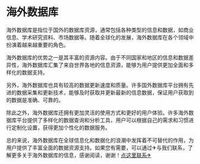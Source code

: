 # 海外数据库

海外数据库是指位于国外的数据库资源，通常包括各种类型的信息和数据，如商业信息、学术研究资料、市场数据等。随着全球化的发展，海外数据库在各个领域中扮演着越来越重要的角色。

海外数据库的优势之一是其丰富的资源内容。由于不同国家和地区的信息和数据差异性，海外数据库汇集了来自世界各地的信息资源，能够为用户提供更加全面和多样化的数据支持。

另外，海外数据库也具有较高的数据更新速度和质量。许多国外数据库平台拥有先进的数据采集和更新技术，能够及时获取并更新最新的信息数据，保证用户获取到的数据是准确、可靠的。

除此之外，海外数据库还拥有更加灵活的使用方式和更好的用户体验。许多海外数据库平台提供了多样化的数据查询和分析工具，用户可以根据自己的需求和习惯进行定制化设置，获得更加个性化的数据服务。

总的来说，海外数据库在全球信息化和数据化的浪潮中发挥着不可替代的作用，为用户提供了丰富全面的数据资源支持。如果您有需要，可以通过✈与我们联系，了解更多关于海外数据库的信息，感谢阅读，谢谢！[点这里联系✈](https://b.k02.cc)
